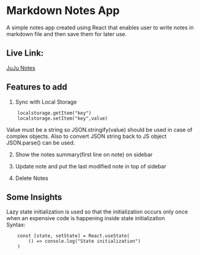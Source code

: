 # Markdown Notes App
A simple notes app created using React that enables user to write notes in markdown file and then save them for later use.

## Live Link:
[JuJu Notes](https://juju-notes.netlify.app/)

## Features to add
1) Sync with Local Storage  
```
    localstorage.getItem("key")
    localstorage.setItem("key",value)
```
Value must be a string so JSON.stringify(value) should be used in case of complex objects. Also to convert JSON string back to JS object JSON.parse() can be used.

2) Show the notes summary(first line on note) on sidebar 

3) Update note and put the last modified note in top of sidebar 

4) Delete Notes 

## Some Insights 
Lazy state initialization is used so that the initialization occurs only once when an expensive code is happening inside state initialization  
Syntax:
```
    const [state, setState] = React.useState(
        () => console.log("State initialization")
    )
```
